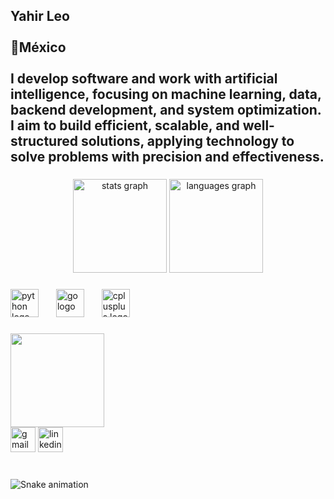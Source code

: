 <h2 align="left">Yahir Leo<br><br>📍México<br><br>I develop software and work with artificial intelligence, focusing on machine learning, data, backend development, and system optimization. I aim to build efficient, scalable, and well-structured solutions, applying technology to solve problems with precision and effectiveness.</h2>

###

<div align="center">
  <img src="https://github-readme-stats.vercel.app/api?username=Yiro13&hide_title=false&hide_rank=false&show_icons=true&include_all_commits=true&count_private=true&disable_animations=false&theme=dracula&locale=en&hide_border=false" height="150" alt="stats graph"  />
  <img src="https://github-readme-stats.vercel.app/api/top-langs?username=Yiro13&locale=en&hide_title=false&layout=compact&card_width=320&langs_count=5&theme=dracula&hide_border=false" height="150" alt="languages graph"  />
</div>

###

<div align="left">
  <img src="https://cdn.jsdelivr.net/gh/devicons/devicon/icons/python/python-original.svg" height="45" alt="python logo"  />
  <img width="20" />
  <img src="https://cdn.jsdelivr.net/gh/devicons/devicon/icons/go/go-original.svg" height="45" alt="go logo"  />
  <img width="20" />
  <img src="https://cdn.jsdelivr.net/gh/devicons/devicon/icons/cplusplus/cplusplus-original.svg" height="45" alt="cplusplus logo"  />
</div>

###

<img align="left" height="150" src="https://media.giphy.com/media/ytBoIyQ7ArpRirP0oh/giphy.gif?cid=ecf05e47u1d17flqp3oylddwdk7ybaic5h63fen49f2zzkvk&ep=v1_gifs_search&rid=giphy.gif&ct=g"  />

###

<br clear="both">

<div align="left">
  <img src="https://img.shields.io/static/v1?message=Gmail&logo=gmail&label=&color=D14836&logoColor=white&labelColor=&style=for-the-badge" height="40" alt="gmail logo"  />
  <img src="https://img.shields.io/static/v1?message=LinkedIn&logo=linkedin&label=&color=0077B5&logoColor=white&labelColor=&style=for-the-badge" height="40" alt="linkedin logo"  />
</div>

###

<br clear="both">

<img src="https://raw.githubusercontent.com/Yiro13/Yiro13/output/snake.svg" alt="Snake animation" />

###
